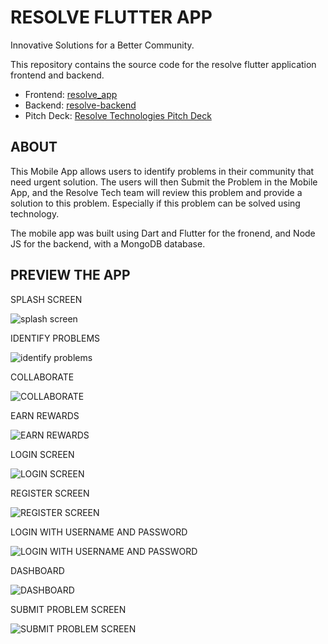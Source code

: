 # RESOLVE FLUTTER APP

Innovative Solutions for a Better Community.

This repository contains the source code for the resolve flutter application frontend and backend.

- Frontend: [resolve_app](./resolve_app/)
- Backend: [resolve-backend](./resolve-backend/)
- Pitch Deck: [Resolve Technologies Pitch Deck](./Resolve_Technologies_Pitch_Deck.pdf)

## ABOUT

This Mobile App allows users to identify problems in their community that need urgent solution.
The users will then Submit the Problem in the Mobile App, and the Resolve Tech team will review this problem and provide a solution to this problem. Especially if this problem can be solved using technology.

The mobile app was built using Dart and Flutter for the fronend, and Node JS for the backend, with a MongoDB database.

## PREVIEW THE APP

SPLASH SCREEN

![splash screen](./1.png)

IDENTIFY PROBLEMS

![identify problems](./2.png)

COLLABORATE

![COLLABORATE](./3.png)

EARN REWARDS

![EARN REWARDS](./4.png)

LOGIN SCREEN

![LOGIN SCREEN](./5.png)

REGISTER SCREEN

![REGISTER SCREEN](./6.png)

LOGIN WITH USERNAME AND PASSWORD

![LOGIN WITH USERNAME AND PASSWORD](./7.png)

DASHBOARD

![DASHBOARD](./8.png)

SUBMIT PROBLEM SCREEN

![SUBMIT PROBLEM SCREEN](./9.png)
